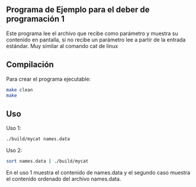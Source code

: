 ## Programa de Ejemplo para el deber de programación 1

Este programa lee el archivo que recibe como parámetro y muestra su contenido en pantalla, si no recibe un parámetro lee a partir de la entrada estándar. Muy similar al comando cat de linux

## Compilación

Para crear el programa ejecutable:

```bash
make clean
make
```

## Uso

Uso 1: 

```bash
./build/mycat names.data
```

Uso 2: 

```bash
sort names.data | ./build/mycat
``` 

En el uso 1 muestra el contenido de names.data y el segundo caso muestra el contenido ordenado del archivo names.data.